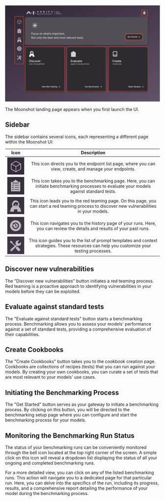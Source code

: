 
![homepage](../imgs/homepage.png)

The Moonshot landing page appears when you first launch the UI.

## Sidebar

The sidebar contains several icons, each representing a different page within the Moonshot UI:

| Icon | Description |
|:----:|:-----------:|
| ![model_endpoint](../imgs/model_endpoint.png) | This icon directs you to the endpoint list page, where you can view, create, and manage your endpoints. |
| ![benchmarking](../imgs/benchmarking.png) | This icon takes you to the benchmarking page. Here, you can initiate benchmarking processes to evaluate your models against standard tests. |
| ![redteaming](../imgs/redteaming.png) | This icon leads you to the red teaming page. On this page, you can start a red teaming process to discover new vulnerabilities in your models. |
| ![history](../imgs/history.png) | This icon navigates you to the history page of your runs. Here, you can review the details and results of your past runs. |
| ![utils](../imgs/utils.png) | This icon guides you to the list of prompt templates and context strategies. These resources can help you customize your testing processes. |

## Discover new vulnerabilities

The "Discover new vulnerabilities" button initiates a red teaming process. Red teaming is a proactive approach to identifying vulnerabilities in your models before they can be exploited.

## Evaluate against standard tests

The "Evaluate against standard tests" button starts a benchmarking process. Benchmarking allows you to assess your models' performance against a set of standard tests, providing a comprehensive evaluation of their capabilities.

## Create Cookbooks

The "Create Cookbooks" button takes you to the cookbook creation page. Cookbooks are collections of recipes (tests) that you can run against your models. By creating your own cookbooks, you can curate a set of tests that are most relevant to your models' use cases.

## Initiating the Benchmarking Process

The "Get Started" button serves as your gateway to initiate a benchmarking process. By clicking on this button, you will be directed to the benchmarking setup page where you can configure and start the benchmarking process for your models.

## Monitoring the Benchmarking Run Status

The status of your benchmarking runs can be conveniently monitored through the bell icon located at the top right corner of the screen. A simple click on this icon will reveal a dropdown list displaying the status of all your ongoing and completed benchmarking runs.

For a more detailed view, you can click on any of the listed benchmarking runs. This action will navigate you to a dedicated page for that particular run. Here, you can delve into the specifics of the run, including its progress, results, and a comprehensive report detailing the performance of your model during the benchmarking process.
